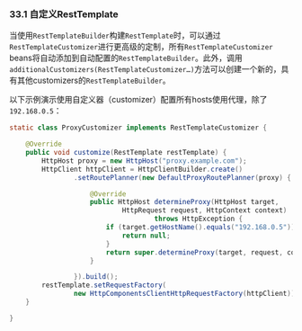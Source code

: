 ### 33.1 自定义RestTemplate
当使用`RestTemplateBuilder`构建`RestTemplate`时，可以通过`RestTemplateCustomizer`进行更高级的定制，所有`RestTemplateCustomizer` beans将自动添加到自动配置的`RestTemplateBuilder`。此外，调用`additionalCustomizers(RestTemplateCustomizer…)`方法可以创建一个新的，具有其他customizers的`RestTemplateBuilder`。

以下示例演示使用自定义器（customizer）配置所有hosts使用代理，除了`192.168.0.5`：
```java
static class ProxyCustomizer implements RestTemplateCustomizer {

    @Override
    public void customize(RestTemplate restTemplate) {
        HttpHost proxy = new HttpHost("proxy.example.com");
        HttpClient httpClient = HttpClientBuilder.create()
                .setRoutePlanner(new DefaultProxyRoutePlanner(proxy) {

                    @Override
                    public HttpHost determineProxy(HttpHost target,
                            HttpRequest request, HttpContext context)
                                    throws HttpException {
                        if (target.getHostName().equals("192.168.0.5")) {
                            return null;
                        }
                        return super.determineProxy(target, request, context);
                    }

                }).build();
        restTemplate.setRequestFactory(
                new HttpComponentsClientHttpRequestFactory(httpClient));
    }

}
```
